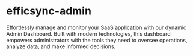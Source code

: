 # efficsync-admin
Effortlessly manage and monitor your SaaS application with our dynamic Admin Dashboard. Built with modern technologies, this dashboard empowers administrators with the tools they need to oversee operations, analyze data, and make informed decisions.
